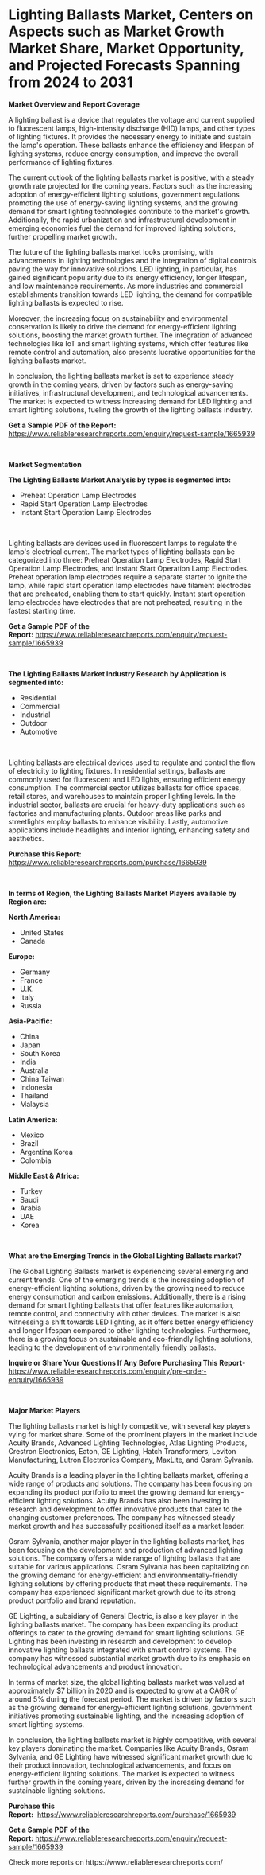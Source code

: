 <p><h1>Lighting Ballasts Market, Centers on Aspects such as Market Growth Market Share, Market Opportunity, and Projected Forecasts Spanning from 2024 to 2031</h1></p><p><strong>Market Overview and Report Coverage</strong></p>
<p><p>A lighting ballast is a device that regulates the voltage and current supplied to fluorescent lamps, high-intensity discharge (HID) lamps, and other types of lighting fixtures. It provides the necessary energy to initiate and sustain the lamp's operation. These ballasts enhance the efficiency and lifespan of lighting systems, reduce energy consumption, and improve the overall performance of lighting fixtures.</p><p>The current outlook of the lighting ballasts market is positive, with a steady growth rate projected for the coming years. Factors such as the increasing adoption of energy-efficient lighting solutions, government regulations promoting the use of energy-saving lighting systems, and the growing demand for smart lighting technologies contribute to the market's growth. Additionally, the rapid urbanization and infrastructural development in emerging economies fuel the demand for improved lighting solutions, further propelling market growth.</p><p>The future of the lighting ballasts market looks promising, with advancements in lighting technologies and the integration of digital controls paving the way for innovative solutions. LED lighting, in particular, has gained significant popularity due to its energy efficiency, longer lifespan, and low maintenance requirements. As more industries and commercial establishments transition towards LED lighting, the demand for compatible lighting ballasts is expected to rise.</p><p>Moreover, the increasing focus on sustainability and environmental conservation is likely to drive the demand for energy-efficient lighting solutions, boosting the market growth further. The integration of advanced technologies like IoT and smart lighting systems, which offer features like remote control and automation, also presents lucrative opportunities for the lighting ballasts market.</p><p>In conclusion, the lighting ballasts market is set to experience steady growth in the coming years, driven by factors such as energy-saving initiatives, infrastructural development, and technological advancements. The market is expected to witness increasing demand for LED lighting and smart lighting solutions, fueling the growth of the lighting ballasts industry.</p></p>
<p><strong>Get a Sample PDF of the Report:</strong> <a href="https://www.reliableresearchreports.com/enquiry/request-sample/1665939">https://www.reliableresearchreports.com/enquiry/request-sample/1665939</a></p>
<p>&nbsp;</p>
<p><strong>Market Segmentation</strong></p>
<p><strong>The Lighting Ballasts Market Analysis by types is segmented into:</strong></p>
<p><ul><li>Preheat Operation Lamp Electrodes</li><li>Rapid Start Operation Lamp Electrodes</li><li>Instant Start Operation Lamp Electrodes</li></ul></p>
<p>&nbsp;</p>
<p><p>Lighting ballasts are devices used in fluorescent lamps to regulate the lamp's electrical current. The market types of lighting ballasts can be categorized into three: Preheat Operation Lamp Electrodes, Rapid Start Operation Lamp Electrodes, and Instant Start Operation Lamp Electrodes. Preheat operation lamp electrodes require a separate starter to ignite the lamp, while rapid start operation lamp electrodes have filament electrodes that are preheated, enabling them to start quickly. Instant start operation lamp electrodes have electrodes that are not preheated, resulting in the fastest starting time.</p></p>
<p><strong>Get a Sample PDF of the Report:</strong>&nbsp;<a href="https://www.reliableresearchreports.com/enquiry/request-sample/1665939">https://www.reliableresearchreports.com/enquiry/request-sample/1665939</a></p>
<p>&nbsp;</p>
<p><strong>The Lighting Ballasts Market Industry Research by Application is segmented into:</strong></p>
<p><ul><li>Residential</li><li>Commercial</li><li>Industrial</li><li>Outdoor</li><li>Automotive</li></ul></p>
<p>&nbsp;</p>
<p><p>Lighting ballasts are electrical devices used to regulate and control the flow of electricity to lighting fixtures. In residential settings, ballasts are commonly used for fluorescent and LED lights, ensuring efficient energy consumption. The commercial sector utilizes ballasts for office spaces, retail stores, and warehouses to maintain proper lighting levels. In the industrial sector, ballasts are crucial for heavy-duty applications such as factories and manufacturing plants. Outdoor areas like parks and streetlights employ ballasts to enhance visibility. Lastly, automotive applications include headlights and interior lighting, enhancing safety and aesthetics.</p></p>
<p><strong>Purchase this Report:</strong>&nbsp; <a href="https://www.reliableresearchreports.com/purchase/1665939">https://www.reliableresearchreports.com/purchase/1665939</a></p>
<p>&nbsp;</p>
<p><strong>In terms of Region, the Lighting Ballasts Market Players available by Region are:</strong></p>
<p>
    <p> <strong> North America: </strong>
        <ul>
            <li>United States</li>
            <li>Canada</li>
        </ul>
        </p> 
    <p> <strong> Europe: </strong>
        <ul>
            <li>Germany</li>
            <li>France</li>
            <li>U.K.</li>
            <li>Italy</li>
            <li>Russia</li>
        </ul>
        </p> 
    <p> <strong> Asia-Pacific: </strong>
        <ul>
            <li>China</li>
            <li>Japan</li>
            <li>South Korea</li>
            <li>India</li>
            <li>Australia</li>
            <li>China Taiwan</li>
            <li>Indonesia</li>
            <li>Thailand</li>
            <li>Malaysia</li>
        </ul>
        </p> 
    <p> <strong> Latin America: </strong>
        <ul>
            <li>Mexico</li>
            <li>Brazil</li>
            <li>Argentina Korea</li>
            <li>Colombia</li>
        </ul>
        </p> 
    <p> <strong> Middle East & Africa: </strong>
        <ul>
            <li>Turkey</li>
            <li>Saudi</li>
            <li>Arabia</li>
            <li>UAE</li>
            <li>Korea</li>
        </ul>
    </p>
    </p>
<p>&nbsp;</p>
<p><strong>What are the Emerging Trends in the Global Lighting Ballasts market?</strong></p>
<p><p>The Global Lighting Ballasts market is experiencing several emerging and current trends. One of the emerging trends is the increasing adoption of energy-efficient lighting solutions, driven by the growing need to reduce energy consumption and carbon emissions. Additionally, there is a rising demand for smart lighting ballasts that offer features like automation, remote control, and connectivity with other devices. The market is also witnessing a shift towards LED lighting, as it offers better energy efficiency and longer lifespan compared to other lighting technologies. Furthermore, there is a growing focus on sustainable and eco-friendly lighting solutions, leading to the development of environmentally friendly ballasts.</p></p>
<p><strong>Inquire or Share Your Questions If Any Before Purchasing This Report</strong>- <a href="https://www.reliableresearchreports.com/enquiry/pre-order-enquiry/1665939">https://www.reliableresearchreports.com/enquiry/pre-order-enquiry/1665939</a></p>
<p>&nbsp;</p>
<p><strong>Major Market Players</strong></p>
<p><p>The lighting ballasts market is highly competitive, with several key players vying for market share. Some of the prominent players in the market include Acuity Brands, Advanced Lighting Technologies, Atlas Lighting Products, Crestron Electronics, Eaton, GE Lighting, Hatch Transformers, Leviton Manufacturing, Lutron Electronics Company, MaxLite, and Osram Sylvania.</p><p>Acuity Brands is a leading player in the lighting ballasts market, offering a wide range of products and solutions. The company has been focusing on expanding its product portfolio to meet the growing demand for energy-efficient lighting solutions. Acuity Brands has also been investing in research and development to offer innovative products that cater to the changing customer preferences. The company has witnessed steady market growth and has successfully positioned itself as a market leader.</p><p>Osram Sylvania, another major player in the lighting ballasts market, has been focusing on the development and production of advanced lighting solutions. The company offers a wide range of lighting ballasts that are suitable for various applications. Osram Sylvania has been capitalizing on the growing demand for energy-efficient and environmentally-friendly lighting solutions by offering products that meet these requirements. The company has experienced significant market growth due to its strong product portfolio and brand reputation.</p><p>GE Lighting, a subsidiary of General Electric, is also a key player in the lighting ballasts market. The company has been expanding its product offerings to cater to the growing demand for smart lighting solutions. GE Lighting has been investing in research and development to develop innovative lighting ballasts integrated with smart control systems. The company has witnessed substantial market growth due to its emphasis on technological advancements and product innovation.</p><p>In terms of market size, the global lighting ballasts market was valued at approximately $7 billion in 2020 and is expected to grow at a CAGR of around 5% during the forecast period. The market is driven by factors such as the growing demand for energy-efficient lighting solutions, government initiatives promoting sustainable lighting, and the increasing adoption of smart lighting systems.</p><p>In conclusion, the lighting ballasts market is highly competitive, with several key players dominating the market. Companies like Acuity Brands, Osram Sylvania, and GE Lighting have witnessed significant market growth due to their product innovation, technological advancements, and focus on energy-efficient lighting solutions. The market is expected to witness further growth in the coming years, driven by the increasing demand for sustainable lighting solutions.</p></p>
<p><strong>Purchase this Report:</strong>&nbsp;&nbsp;<a href="https://www.reliableresearchreports.com/purchase/1665939">https://www.reliableresearchreports.com/purchase/1665939</a></p>
<p></p>
<p><strong>Get a Sample PDF of the Report:</strong>&nbsp;<a href="https://www.reliableresearchreports.com/enquiry/request-sample/1665939">https://www.reliableresearchreports.com/enquiry/request-sample/1665939</a></p>
<p>Check more reports on https://www.reliableresearchreports.com/</p>